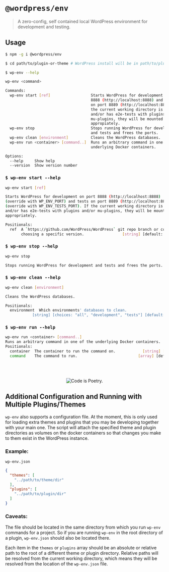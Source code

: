 # `@wordpress/env`

> A zero-config, self contained local WordPress environment for development and testing.

## Usage

```sh
$ npm -g i @wordpress/env

$ cd path/to/plugin-or-theme # WordPress install will be in path/to/plugin-or-theme-wordpress.

$ wp-env --help

wp-env <command>

Commands:
  wp-env start [ref]                  Starts WordPress for development on port
                                      8888 (​http://localhost:8888​) and tests
                                      on port 8889 (​http://localhost:8889​). If
                                      the current working directory is a plugin
                                      and/or has e2e-tests with plugins and/or
                                      mu-plugins, they will be mounted
                                      appropiately.
  wp-env stop                         Stops running WordPress for development
                                      and tests and frees the ports.
  wp-env clean [environment]          Cleans the WordPress databases.
  wp-env run <container> [command..]  Runs an arbitrary command in one of the
                                      underlying Docker containers.

Options:
  --help     Show help                                                 [boolean]
  --version  Show version number                                       [boolean]
```

### `$ wp-env start --help`

```sh
wp-env start [ref]

Starts WordPress for development on port 8888 (​http://localhost:8888​)
(override with WP_ENV_PORT) and tests on port 8889 (​http://localhost:8889​)
(override with WP_ENV_TESTS_PORT). If the current working directory is a plugin
and/or has e2e-tests with plugins and/or mu-plugins, they will be mounted
appropriately.

Positionals:
  ref  A `https://github.com/WordPress/WordPress` git repo branch or commit for
       choosing a specific version.                 [string] [default: "master"]
```

### `$ wp-env stop --help`

```sh
wp-env stop

Stops running WordPress for development and tests and frees the ports.
```

### `$ wp-env clean --help`

```sh
wp-env clean [environment]

Cleans the WordPress databases.

Positionals:
  environment  Which environments' databases to clean.
            [string] [choices: "all", "development", "tests"] [default: "tests"]
```

### `$ wp-env run --help`

```sh
wp-env run <container> [command..]
Runs an arbitrary command in one of the underlying Docker containers.
Positionals:
  container  The container to run the command on.            [string] [required]
  command    The command to run.                           [array] [default: []]
```

<br/><br/><p align="center"><img src="https://s.w.org/style/images/codeispoetry.png?1" alt="Code is Poetry." /></p>

## Additional Configuration and Running with Multiple Plugins/Themes

`wp-env` also supports a configuration file. At the moment, this is only used for loading extra themes and plugins that you may be developing together with your main one. The script will attach the specified theme and plugin directories as volumes on the docker containers so that changes you make to them exist in the WordPress instance.

### Example:

`wp-env.json`
```json
{
  "themes": [
    "../path/to/theme/dir"
  ],
  "plugins": [
    "../path/to/plugin/dir"
  ]
}
```

### Caveats:

The file should be located in the same directory from which you run `wp-env` commands for a project. So if you are running `wp-env` in the root directory of a plugin, `wp-env.json` should also be located there. 

Each item in the `themes` or `plugins` array should be an absolute or relative path to the root of a different theme or plugin directory. Relative paths will be resolved from the current working directory, which means they will be resolved from the location of the `wp-env.json` file.
